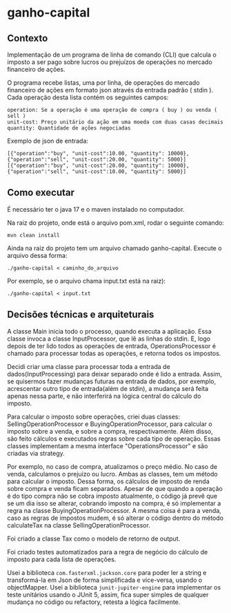 # ganho-capital

## Contexto
Implementação de um programa de linha de comando (CLI) que calcula o imposto a
ser pago sobre lucros ou prejuízos de operações no mercado financeiro de ações.

O programa recebe listas, uma por linha, de operações do mercado financeiro de ações em formato
json através da entrada padrão ( stdin ). Cada operação desta lista contém os seguintes campos:
```
operation: Se a operação é uma operação de compra ( buy ) ou venda ( sell )
unit-cost: Preço unitário da ação em uma moeda com duas casas decimais
quantity: Quantidade de ações negociadas
```
Exemplo de json de entrada:

```
[{"operation":"buy", "unit-cost":10.00, "quantity": 10000},
{"operation":"sell", "unit-cost":20.00, "quantity": 5000}]
[{"operation":"buy", "unit-cost":20.00, "quantity": 10000},
{"operation":"sell", "unit-cost":10.00, "quantity": 5000}]
```

## Como executar

É necessário ter o java 17 e o maven instalado no computador.

Na raiz do projeto, onde está o arquivo pom.xml, rodar o seguinte comando:

```
mvn clean install
```

Ainda na raiz do projeto tem um arquivo chamado ganho-capital. Execute o 
arquivo dessa forma:

```
./ganho-capital < caminho_do_arquivo
```

Por exemplo, se o arquivo chama input.txt está na raiz):

```
./ganho-capital < input.txt
```

## Decisões técnicas e arquiteturais

A classe Main inicia todo o processo, quando executa a aplicação. Essa classe invoca a classe InputProcessor, 
que lê as linhas do stdin. E, logo depois de ter lido todos as operações de entrada, OperationsProcessor é chamado para 
processar todas as operações, e retorna todos os impostos.

Decidi criar uma classe para processar toda a entrada de dados(InputProcessing) para deixar separado onde é lido a entrada.
Assim, se quisermos fazer mudanças futuras na entrada de dados, por exemplo, acrescentar outro tipo de entrada(além de stdin), 
a mudança será feita apenas nessa parte, e não interferirá na lógica central do cálculo do imposto.

Para calcular o imposto sobre operações, criei duas classes: SellingOperationProcessor e BuyingOperationProcessor, para 
calcular o imposto sobre a venda, e sobre a compra, respectivamente. Além disso, são feito cálculos e executados regras
sobre cada tipo de operação. Essas classes implementam a mesma interface "OperationsProcessor" e são criadas via strategy.

Por exemplo, no caso de compra, atualizamos o preço médio. No caso de venda, calculamos o prejuízo ou lucro. Ambas as classes,
tem um método para calcular o imposto. Dessa forma, os cálculos de imposto de renda sobre compra e venda ficam separados.
Apesar de que quando a operação é do tipo compra não se cobra imposto atualmente, o código já prevê que se um dia
isso se alterar, cobrando imposto na compra, é só implementar a regra na classe BuyingOperationProcessor. A mesma coisa é para 
a venda, caso as regras de impostos mudem, é só alterar o código dentro do método calculateTax na classe SellingOperationProcessor.

Foi criado a classe Tax como o modelo de retorno de output.

Foi criado testes automatizados para a regra de negócio do cálculo de imposto para cada lista de operações.

Usei a biblioteca ```com.fasterxml.jackson.core``` para poder ler a string e transformá-la em Json de forma simplificada e vice-versa, usando 
o objectMapper.
Usei a biblioteca ```junit-jupiter-engine``` para implementar os teste unitários usando o JUnit 5, assim, fica super
simples de qualquer mudança no código ou refactory, retesta a lógica facilmente.



